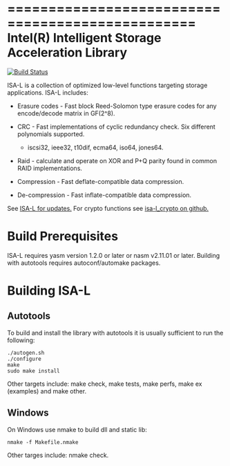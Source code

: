 =================================================
Intel(R) Intelligent Storage Acceleration Library
=================================================

[![Build Status](https://travis-ci.org/01org/isa-l.svg?branch=master)](https://travis-ci.org/01org/isa-l)

ISA-L is a collection of optimized low-level functions targeting storage
applications.  ISA-L includes:

* Erasure codes - Fast block Reed-Solomon type erasure codes for any
  encode/decode matrix in GF(2^8).

* CRC - Fast implementations of cyclic redundancy check.  Six different
  polynomials supported.
  - iscsi32, ieee32, t10dif, ecma64, iso64, jones64.

* Raid - calculate and operate on XOR and P+Q parity found in common RAID
  implementations.

* Compression - Fast deflate-compatible data compression.

* De-compression - Fast inflate-compatible data compression.

See [ISA-L for updates.](https://github.com/01org/isa-l)
For crypto functions see [isa-l_crypto on github.](https://github.com/01org/isa-l_crypto)

Build Prerequisites
===================

ISA-L requires yasm version 1.2.0 or later or nasm v2.11.01 or later.  Building
with autotools requires autoconf/automake packages.

Building ISA-L
==============

Autotools
---------

To build and install the library with autotools it is usually sufficient to run
the following:

    ./autogen.sh
    ./configure
    make
    sudo make install

Other targets include: make check, make tests, make perfs, make ex (examples)
and make other.

Windows
-------

On Windows use nmake to build dll and static lib:

    nmake -f Makefile.nmake

Other targes include: nmake check.
